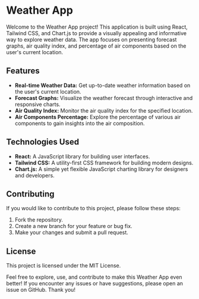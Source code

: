 # Weather App

Welcome to the Weather App project! This application is built using React, Tailwind CSS, and Chart.js to provide a visually appealing and informative way to explore weather data. The app focuses on presenting forecast graphs, air quality index, and percentage of air components based on the user's current location.

## Features

- **Real-time Weather Data:** Get up-to-date weather information based on the user's current location.
- **Forecast Graphs:** Visualize the weather forecast through interactive and responsive charts.
- **Air Quality Index:** Monitor the air quality index for the specified location.
- **Air Components Percentage:** Explore the percentage of various air components to gain insights into the air composition.

## Technologies Used

- **React:** A JavaScript library for building user interfaces.
- **Tailwind CSS:** A utility-first CSS framework for building modern designs.
- **Chart.js:** A simple yet flexible JavaScript charting library for designers and developers.

## Contributing

If you would like to contribute to this project, please follow these steps:

1. Fork the repository.
2. Create a new branch for your feature or bug fix.
3. Make your changes and submit a pull request.

## License

This project is licensed under the MIT License.

Feel free to explore, use, and contribute to make this Weather App even better! If you encounter any issues or have suggestions, please open an issue on GitHub. Thank you!


